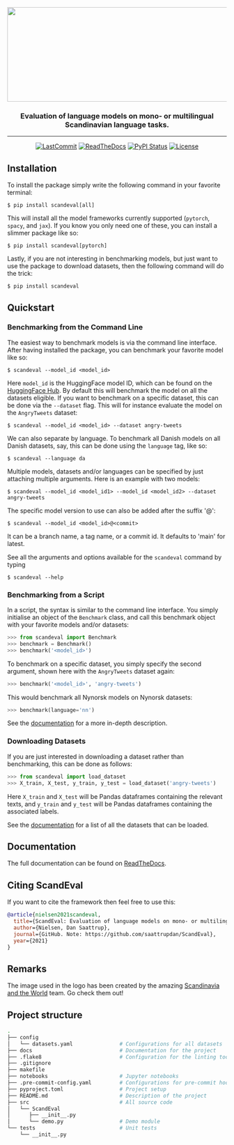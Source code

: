 <div align='center'>

<img src="https://raw.githubusercontent.com/saattrupdan/ScandEval/main/gfx/scandeval.png" width="517" height="217">

### Evaluation of language models on mono- or multilingual Scandinavian language tasks.

______________________________________________________________________
[![LastCommit](https://img.shields.io/github/last-commit/saattrupdan/ScandEval)](https://github.com/saattrupdan/ScandEval/commits/main)
[![ReadTheDocs](https://readthedocs.org/projects/scandeval/badge/?version=latest)](https://scandeval.readthedocs.io/en/latest/?badge=latest)
[![PyPI Status](https://badge.fury.io/py/scandeval.svg)](https://badge.fury.io/py/scandeval)
[![License](https://img.shields.io/github/license/saattrupdan/ScandEval)](https://github.com/saattrupdan/ScandEval/blob/main/LICENSE)

</div>


## Installation
To install the package simply write the following command in your favorite terminal:
```shell
$ pip install scandeval[all]
```

This will install all the model frameworks currently supported (`pytorch`, `spacy`, and
`jax`). If you know you only need one of these, you can install a slimmer package like
so:
```shell
$ pip install scandeval[pytorch]
```

Lastly, if you are not interesting in benchmarking models, but just want to use the
package to download datasets, then the following command will do the trick:
```shell
$ pip install scandeval
```

## Quickstart
### Benchmarking from the Command Line
The easiest way to benchmark models is via the command line interface. After having
installed the package, you can benchmark your favorite model like so:
```shell
$ scandeval --model_id <model_id>
```

Here `model_id` is the HuggingFace model ID, which can be found on the [HuggingFace
Hub](https://huggingface.co/models). By default this will benchmark the model on all
the datasets eligible. If you want to benchmark on a specific dataset, this can be done
via the `--dataset` flag. This will for instance evaluate the model on the
`AngryTweets` dataset:
```shell
$ scandeval --model_id <model_id> --dataset angry-tweets
```

We can also separate by language. To benchmark all Danish models on all Danish
datasets, say, this can be done using the `language` tag, like so:
```shell
$ scandeval --language da
```

Multiple models, datasets and/or languages can be specified by just attaching multiple
arguments. Here is an example with two models:
```shell
$ scandeval --model_id <model_id1> --model_id <model_id2> --dataset angry-tweets
```

The specific model version to use can also be added after the suffix '@':
```
$ scandeval --model_id <model_id>@<commit>
```

It can be a branch name, a tag name, or a commit id. It defaults to 'main' for latest.

See all the arguments and options available for the `scandeval` command by typing
```shell
$ scandeval --help
```

### Benchmarking from a Script
In a script, the syntax is similar to the command line interface. You simply initialise
an object of the `Benchmark` class, and call this benchmark object with your favorite
models and/or datasets:
```python
>>> from scandeval import Benchmark
>>> benchmark = Benchmark()
>>> benchmark('<model_id>')
```

To benchmark on a specific dataset, you simply specify the second argument, shown here
with the `AngryTweets` dataset again:
```python
>>> benchmark('<model_id>', 'angry-tweets')
```

This would benchmark all Nynorsk models on Nynorsk datasets:
```python
>>> benchmark(language='nn')
```

See the [documentation](https://scandeval.readthedocs.io/en/latest/) for a more
in-depth description.


### Downloading Datasets
If you are just interested in downloading a dataset rather than benchmarking, this can
be done as follows:
```python
>>> from scandeval import load_dataset
>>> X_train, X_test, y_train, y_test = load_dataset('angry-tweets')
```

Here `X_train` and `X_test` will be Pandas dataframes containing the relevant texts,
and `y_train` and `y_test` will be Pandas dataframes containing the associated labels.

See the [documentation](https://scandeval.readthedocs.io/en/latest/) for a list of all
the datasets that can be loaded.


## Documentation
The full documentation can be found on
[ReadTheDocs](https://scandeval.readthedocs.io/en/latest).


## Citing ScandEval
If you want to cite the framework then feel free to use this:
```bibtex
@article{nielsen2021scandeval,
  title={ScandEval: Evaluation of language models on mono- or multilingual Scandinavian language tasks.},
  author={Nielsen, Dan Saattrup},
  journal={GitHub. Note: https://github.com/saattrupdan/ScandEval},
  year={2021}
}
```

## Remarks
The image used in the logo has been created by the amazing [Scandinavia and the
World](https://satwcomic.com/) team. Go check them out!


## Project structure
```bash
.
├── config
│   └── datasets.yaml               # Configurations for all datasets
├── docs                            # Documentation for the project
├── .flake8                         # Configuration for the linting tool flake8
├── .gitignore
├── makefile
├── notebooks                       # Jupyter notebooks
├── .pre-commit-config.yaml         # Configurations for pre-commit hook
├── pyproject.toml                  # Project setup
├── README.md                       # Description of the project
├── src                             # All source code
│   └── ScandEval
│      ├── __init__.py
│      └── demo.py                  # Demo module
└── tests                           # Unit tests
    └── __init__.py
```
